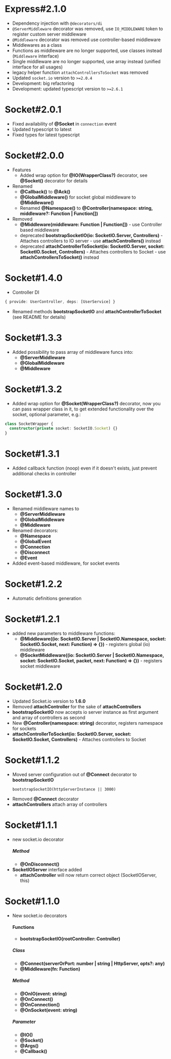 # Express#2.1.0
* Dependency injection with `@decorators/di`
* `@ServerMiddleware` decorator was removed, use `IO_MIDDLEWARE` token to register custom server middleware
* `@Middleware` decorator was removed use controller-based middleware
* Middlewares as a class
* Functions as middleware are no longer supported, use classes instead (`Middleware` interface)
* Single middleware are no longer supported, use array instead (unified interface for all usages)
* legacy helper function `attachControllersToSocket` was removed
* Updated `socket.io` version to `>=2.0.4`
* Development: big refactoring
* Development: updated typescript version to `>=2.6.1`

# Socket#2.0.1
* Fixed availability of **@Socket** in `connection` event
* Updated typescript to latest
* Fixed types for latest typescript

# Socket#2.0.0
* Features
  * Added wrap option for **@IO(WrapperClass?)** decorator, see **@Socket()** decorator for details
* Renamed
  * **@Callback()** to **@Ack()**
  * **@GlobalMiddleware()** for socket global middleware to **@Middleware()**
  * Renamed **@Namespace()** to **@Controller(namespace: string, middleware?: Function | Function[])**
* Removed
  * **@Middleware(middleware: Function | Function[])** - use Controller based middleware
  * deprecated **bootstrapSocketIO(io: SocketIO.Server, Controllers)** -  Attaches controllers to IO server - use **attachControllers()** instead
  * deprecated **attachControllerToSocket(io: SocketIO.Server, socket: SocketIO.Socket, Controllers)** -  Attaches controllers to Socket - use **attachControllersToSocket()** instead

# Socket#1.4.0
* Controller DI
```typescript
{ provide: UserController, deps: [UserService] }
```
* Renamed methods **bootstrapSocketIO** and **attachControllerToSocket** (see README for details)

# Socket#1.3.3
* Added possibility to pass array of middleware funcs into:
   * **@ServerMiddleware**
   * **@GlobalMiddleware**
   * **@Middleware**

# Socket#1.3.2
* Added wrap option for **@Socket(WrapperClass?)** decorator, now you can pass wrapper class in it, to get extended functionality over the socket, optional parameter, e.g.:
```typescript
class SocketWrapper {
  constructor(private socket: SocketIO.Socket) {}
}
```

# Socket#1.3.1
* Added callback function (noop) even if it doesn't exists, just prevent additional checks in controller

# Socket#1.3.0
* Renamed middleware names to
   * **@ServerMiddleware**
   * **@GlobalMiddleware**
   * **@Middleware**
* Renamed decorators:
   * **@Namespace**
   * **@GlobalEvent**
   * **@Connection**
   * **@Disconnect**
   * **@Event**
* Added event-based middleware, for socket events

# Socket#1.2.2
* Automatic definitions generation

# Socket#1.2.1
* added new parameters to middleware functions:
  * **@Middleware((io: SocketIO.Server | SocketIO.Namespace, socket: SocketIO.Socket, next: Function) => {})** - registers global (io) middleware
  * **@SocketMiddleware((io: SocketIO.Server | SocketIO.Namespace, socket: SocketIO.Socket, packet, next: Function) => {})** - registers socket middleware

# Socket#1.2.0
* Updated Socket.io version to **1.6.0**
* Removed **attachController** for the sake of **attachControllers**
* **bootstrapSocketIO** now accepts io server instance as first argument and array of controllers as second
* New **@Controller(namespace: string)** decorator, registers namespace for sockets
* **attachControllerToSocket(io: SocketIO.Server, socket: SocketIO.Socket, Controllers)** -  Attaches controllers to Socket

# Socket#1.1.2
* Moved server configuration out of **@Connect** decorator to **bootstrapSocketIO**
  ```
  bootstrapSocketIO(httpServerInstance || 3000)
  ```
* Removed  **@Connect** decorator
* **attachControllers** attach array of controllers

# Socket#1.1.1
* new socket.io decorator
  ##### Method
    * **@OnDisconnect()**
* **SocketIOServer** interface added
  * **attachController** will now return correct object (SocketIOServer, this)

# Socket#1.1.0
* New socket.io decorators
  #### Functions
  * **bootstrapSocketIO(rootController: Controller)**
  ##### Class
  * **@Connect(serverOrPort: number | string | HttpServer, opts?: any)**
  * **@Middleware(fn: Function)**
  ##### Method
  * **@OnIO(event: string)**
  * **@OnConnect()**
  * **@OnConnection()**
  * **@OnSocket(event: string)**
  ##### Parameter
  * **@IO()**
  * **@Socket()**
  * **@Args()**
  * **@Callback()**
